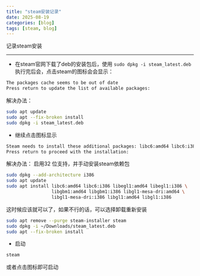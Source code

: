 ```yaml
---
title: "steam安装记录"
date: 2025-08-19
categories: [blog]
tags: [steam, blog]
---
```


记录steam安装

---



- 在steam官网下载了deb的安装包后，使用 `sudo dpkg -i steam_latest.deb ` 执行完后会，点击steam的图标会会显示：

```bash
The packages cache seems to be out of date 
Press return to update the list of available packages:
```

解决办法：

```bash
sudo apt update
sudo apt --fix-broken install
sudo dpkg -i steam_latest.deb
```
- 继续点击图标显示

```bash
Steam needs to install these additional packages: libc6:amd64 libc6:i386 libegl1:amd64 libegl1:i386 libgbm1:amd64 libgbm1:i386 libgl1-mesa-dri:amd64 libgl1-mesa-dri:i386 libgl1:amd64 libgl1:i386 steam-libs-amd64:amd64 steam-libs-i386:i386 
Press return to proceed with the installation:
```

解决办法：
启用32 位支持，并手动安装steam依赖包
```bash
sudo dpkg --add-architecture i386
sudo apt update
sudo apt install libc6:amd64 libc6:i386 libegl1:amd64 libegl1:i386 \
                 libgbm1:amd64 libgbm1:i386 libgl1-mesa-dri:amd64 \
                 libgl1-mesa-dri:i386 libgl1:amd64 libgl1:i386
```

这时候应该就可以了，如果不行的话，可以选择卸载重新安装

```bash
sudo apt remove --purge steam-installer steam
sudo dpkg -i ~/Downloads/steam_latest.deb
sudo apt --fix-broken install
```

- 启动

```bash
steam
```

或者点击图标即可启动